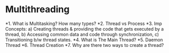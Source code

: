 # Multithreading
*1. What is Multitasking? How many types?
*2. Thread vs Process
*3. Imp Concepts: a) Creating threads & providing the code that gets executed by a thread, b) Accessing common data and code through synchronization, c) Transitioning b/w thread states.
*4. What is The Main Thread?
*5. Daemon Thread
*6. Thread Creation
*7. Why are there two ways to create a thread?
